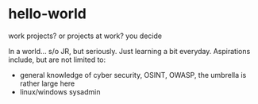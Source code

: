 # hello-world
work projects? or projects at work? you decide


In a world... s/o JR, but seriously. Just learning a bit everyday. Aspirations include, but are not limited to:
  - general knowledge of cyber security, OSINT, OWASP, the umbrella is rather large here
  - linux/windows sysadmin

